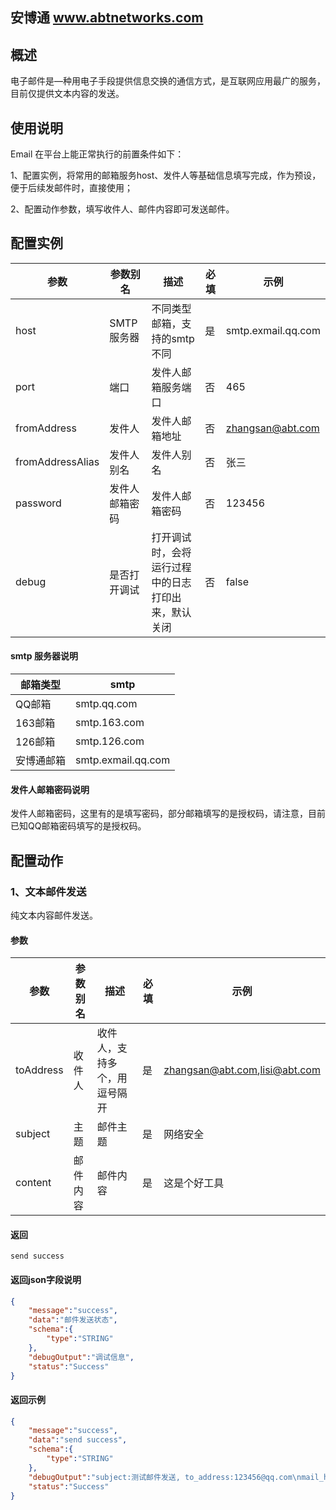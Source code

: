 ## 安博通 www.abtnetworks.com
## 概述

电子邮件是—种用电子手段提供信息交换的通信方式，是互联网应用最广的服务，目前仅提供文本内容的发送。

## 使用说明

Email 在平台上能正常执行的前置条件如下：

1、配置实例，将常用的邮箱服务host、发件人等基础信息填写完成，作为预设，便于后续发邮件时，直接使用；

2、配置动作参数，填写收件人、邮件内容即可发送邮件。


## 配置实例

| **参数** |  **参数别名** | **描述** | **必填** | **示例** |
| --- | --- | --- |  --- | --- |
| host | SMTP 服务器 |不同类型邮箱，支持的smtp不同 |  是 | smtp.exmail.qq.com |
| port | 端口 |  发件人邮箱服务端口 | 否 |465 |
| fromAddress | 发件人 | 发件人邮箱地址 |  否|zhangsan@abt.com |
| fromAddressAlias | 发件人别名 |发件人别名 |  否 |张三 | 
| password | 发件人邮箱密码 | 发件人邮箱密码 | 否 | 123456 |
| debug | 是否打开调试 |  打开调试时，会将运行过程中的日志打印出来，默认关闭 | 否 |false |

#### smtp 服务器说明

| **邮箱类型** | **smtp** |
| --- | --- | 
| QQ邮箱 | smtp.qq.com | 
| 163邮箱 | smtp.163.com |
| 126邮箱 | smtp.126.com |
| 安博通邮箱 | smtp.exmail.qq.com | 

#### 发件人邮箱密码说明
发件人邮箱密码，这里有的是填写密码，部分邮箱填写的是授权码，请注意，目前已知QQ邮箱密码填写的是授权码。


## 配置动作

### 1、文本邮件发送

纯文本内容邮件发送。

#### 参数
| **参数** | **参数别名** | **描述** | **必填** | **示例** |
| --- | --- | --- | --- |  --- |
| toAddress | 收件人 | 收件人，支持多个，用逗号隔开 |  是 |zhangsan@abt.com,lisi@abt.com |
| subject | 主题 |  邮件主题 |是 | 网络安全 |
| content | 邮件内容 | 邮件内容 | 是 | 这是个好工具 |

#### 返回

```
send success
```


#### 返回json字段说明

```json
{
    "message":"success",
    "data":"邮件发送状态",
    "schema":{
        "type":"STRING"
    },
    "debugOutput":"调试信息",
    "status":"Success"
}
```

#### 返回示例
```json
{
    "message":"success",
    "data":"send success",
    "schema":{
        "type":"STRING"
    },
    "debugOutput":"subject:测试邮件发送, to_address:123456@qq.com\nmail_host:smtp.exmail.qq.com\n",
    "status":"Success"
}
```


